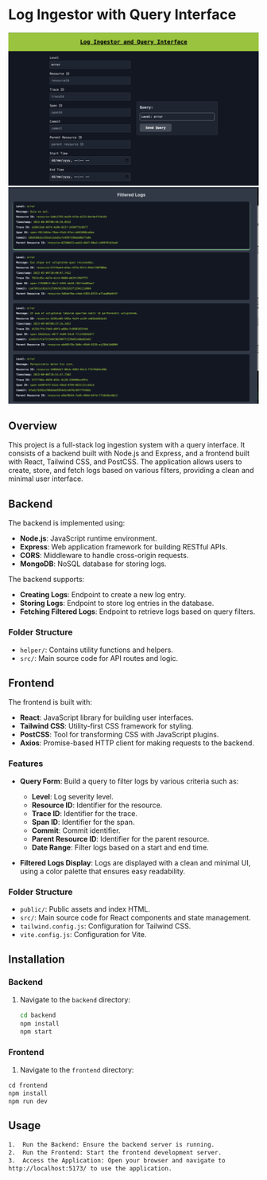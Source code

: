 # Log Ingestor with Query Interface

![Query Section with dynamic query generator](https://github.com/WankhedeAmey/Log_Ingestor/blob/main/img/ss_query.png?raw=true)
![Filtered logs being shown with clean styling](https://github.com/WankhedeAmey/Log_Ingestor/blob/main/img/ss_log.png?raw=true)


## Overview

This project is a full-stack log ingestion system with a query interface. It consists of a backend built with Node.js and Express, and a frontend built with React, Tailwind CSS, and PostCSS. The application allows users to create, store, and fetch logs based on various filters, providing a clean and minimal user interface.

## Backend

The backend is implemented using:

- **Node.js**: JavaScript runtime environment.
- **Express**: Web application framework for building RESTful APIs.
- **CORS**: Middleware to handle cross-origin requests.
- **MongoDB**: NoSQL database for storing logs.

The backend supports:

- **Creating Logs**: Endpoint to create a new log entry.
- **Storing Logs**: Endpoint to store log entries in the database.
- **Fetching Filtered Logs**: Endpoint to retrieve logs based on query filters.

### Folder Structure

- `helper/`: Contains utility functions and helpers.
- `src/`: Main source code for API routes and logic.

## Frontend

The frontend is built with:

- **React**: JavaScript library for building user interfaces.
- **Tailwind CSS**: Utility-first CSS framework for styling.
- **PostCSS**: Tool for transforming CSS with JavaScript plugins.
- **Axios**: Promise-based HTTP client for making requests to the backend.

### Features

- **Query Form**: Build a query to filter logs by various criteria such as:
  - **Level**: Log severity level.
  - **Resource ID**: Identifier for the resource.
  - **Trace ID**: Identifier for the trace.
  - **Span ID**: Identifier for the span.
  - **Commit**: Commit identifier.
  - **Parent Resource ID**: Identifier for the parent resource.
  - **Date Range**: Filter logs based on a start and end time.

- **Filtered Logs Display**: Logs are displayed with a clean and minimal UI, using a color palette that ensures easy readability.

### Folder Structure

- `public/`: Public assets and index HTML.
- `src/`: Main source code for React components and state management.
- `tailwind.config.js`: Configuration for Tailwind CSS.
- `vite.config.js`: Configuration for Vite.

## Installation

### Backend

1. Navigate to the `backend` directory:
   ```bash
   cd backend
   npm install
   npm start

### Frontend

1. Navigate to the `frontend` directory:
  ```
  cd frontend
  npm install
  npm run dev
  ```

## Usage

	1.	Run the Backend: Ensure the backend server is running.
	2.	Run the Frontend: Start the frontend development server.
	3.	Access the Application: Open your browser and navigate to http://localhost:5173/ to use the application.
